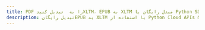 ---title: PDF را به  تبدیل کنیدXLTM، EPUB به XLTM مبدل رایگان یا Python SDKdescription: تبدیل رایگانEPUB به XLTM با استفاده از Python Cloud APIs & SDK همچنین اسناد PDF را در Cloud ایجاد، ویرایش و رندر کنید.---